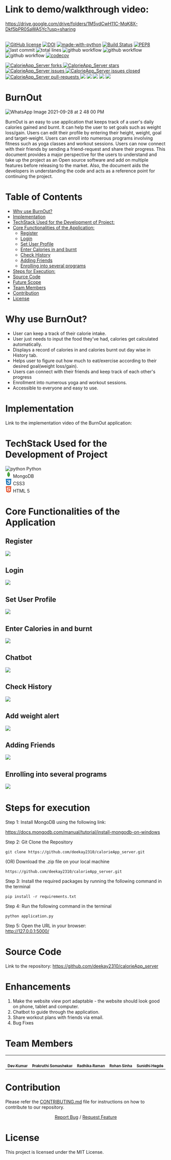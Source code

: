 # Link to demo/walkthrough video:
https://drive.google.com/drive/folders/1M5vdCwH11C-MqK8X-Dkf5bPR0SaWA5Yc?usp=sharing
<br>
<br>


[![GitHub license](https://img.shields.io/github/license/Naereen/StrapDown.js.svg)](https://github.com/Naereen/StrapDown.js/blob/master/LICENSE)
[![DOI](https://www.zenodo.org/badge/419132821.svg)](https://www.zenodo.org/badge/latestdoi/419132821)
[![made-with-python](https://img.shields.io/badge/Made%20with-Python-1f425f.svg)](https://www.python.org/)
[![Build Status](https://app.travis-ci.com/aditicsalunkhe/Group74-CalorieApp_Server.svg?branch=main)](https://app.travis-ci.com/aditicsalunkhe/Group74-CalorieApp_Server)
[![PEP8](https://img.shields.io/badge/code%20style-pep8-orange.svg)](https://www.python.org/dev/peps/pep-0008/)
![last commit](https://img.shields.io/github/last-commit/aditicsalunkhe/Group74-CalorieApp_Server)
![total lines](https://img.shields.io/tokei/lines/github/aditicsalunkhe/Group74-CalorieApp_Server)
![github workflow](https://github.com/aditicsalunkhe/Group74-CalorieApp_Server/actions/workflows/unit_test.yml/badge.svg)
![github workflow](https://github.com/aditicsalunkhe/Group74-CalorieApp_Server/actions/workflows/style_checker.yml/badge.svg)
![github workflow](https://github.com/aditicsalunkhe/Group74-CalorieApp_Server/actions/workflows/syntax_checker.yml/badge.svg)
[![codecov](https://codecov.io/gh/aditicsalunkhe/Group74-CalorieApp_Server/branch/main/graph/badge.svg?token=IQW5PLLE22)](https://codecov.io/gh/aditicsalunkhe/Group74-CalorieApp_Server)
<!--Badges-->
<a href="https://github.com/aditicsalunkhe/Group74-CalorieApp_Server/fork" target="blank">
<img src="https://img.shields.io/github/forks/aditicsalunkhe/Group74-CalorieApp_Server?style=flat-square" alt="CalorieApp_Server forks"/>
</a>
<a href="https://github.com/aditicsalunkhe/Group74-CalorieApp_Server/stargazers" target="blank">
<img src="https://img.shields.io/github/stars/aditicsalunkhe/Group74-CalorieApp_Server?style=flat-square" alt="CalorieApp_Server stars"/>
</a>
<a href="https://github.com/aditicsalunkhe/Group74-CalorieApp_Server/issues" target="blank">
<img src="https://img.shields.io/github/issues/aditicsalunkhe/Group74-CalorieApp_Server?style=flat-square" alt="CalorieApp_Server issues"/>
</a>
<a href="https://github.com/aditicsalunkhe/Group74-CalorieApp_Server/issues" target="blank">
<img src="https://img.shields.io/github/issues-closed/aditicsalunkhe/Group74-CalorieApp_Server" alt="CalorieApp_Server issues closed"/>
</a>
<a href="https://github.com/aditicsalunkhe/Group74-CalorieApp_Server/pulls" target="blank">
<img src="https://img.shields.io/github/issues-pr/aditicsalunkhe/Group74-CalorieApp_Server?style=flat-square" alt="CalorieApp_Server pull-requests"/>
</a>
<a href="https://github.com/aditicsalunkhe/Group74-CalorieApp_Server/graphs/contributors" alt="Contributors">
<img src="https://img.shields.io/github/contributors/aditicsalunkhe/Group74-CalorieApp_Server" /></a>

<a href="https://github.com/aditicsalunkhe/Group74-CalorieApp_Server/milestones" alt="milestones">
<img src="https://img.shields.io/github/milestones/all/aditicsalunkhe/Group74-CalorieApp_Server" /></a> 

<a href="https://github.com/aditicsalunkhe/Group74-CalorieApp_Server/graphs/commit-activity" alt="commit activity">
<img src="https://img.shields.io/github/commit-activity/w/aditicsalunkhe/Group74-CalorieApp_Server" /></a> 

<a href="https://github.com/aditicsalunkhe/Group74-CalorieApp_Server/discussions" alt="discussion">
<img src="https://img.shields.io/github/discussions/aditicsalunkhe/Group74-CalorieApp_Server" /></a> 

<a href="https://img.shields.io/github/repo-size/aditicsalunkhe/Group74-CalorieApp_Server" alt="repo size">
<img src="https://img.shields.io/github/repo-size/aditicsalunkhe/Group74-CalorieApp_Server" /></a>



# BurnOut

![WhatsApp Image 2021-09-28 at 2 48 00 PM](https://user-images.githubusercontent.com/25662536/135546154-cfae1d2e-439a-4edc-b0bb-57f693ef5a83.jpeg)

BurnOut is an easy to use application that keeps track of a user's daily calories gained and burnt. It can help the user to set goals such as weight loss/gain. Users can edit their profile by entering their height, weight, goal and target-weight. Users can enroll into numerous programs involving fitness such as yoga classes and workout sessions. Users can now connect with their friends by sending a friend-request and share their progress. This document provides a major perspective for the users to understand and take up the project as an Open source software and add on multiple features before releasing to the market. Also, the document aids the developers in understanding the code and acts as a reference point for continuing the project. 

# Table of Contents  

- [Why use BurnOut?](#why-use-burnout)
- [Implementation](#implementation)
- [TechStack Used for the Development of Project:](#techstack-used-for-the-development-of-project)
- [Core Functionalities of the Application:](#core-functionalities)
  - [Register](#register)
  - [Login](#login)
  - [Set User Profile](#set-user-profile)
  - [Enter Calories in and burnt](#enter-calories-in-and-burnt)
  - [Check History](#check-history)
  - [Adding Friends](#adding-friends)
  - [Enrolling into several programs](#enrolling-into-several-programs)
- [Steps for Execution:](#steps-for-execution)
- [Source Code](#source-code)
- [Future Scope](#future-scope)
- [Team Members](#team-members)
- [Contribution](#contribution)
- [License](#license)


# Why use BurnOut?
 - User can keep a track of their calorie intake.
 - User just needs to input the food they've had, calories get calculated automatically.
 - Displays a record of calories in and calories burnt out day wise in History tab.
 - Helps user to figure out how much to eat/exercise according to their desired goal(weight loss/gain).
 - Users can connect with their friends and keep track of each other's progress
 - Enrollment into numerous yoga and workout sessions.
 - Accessible to everyone and easy to use.

# Implementation

Link to the implementation video of the BurnOut application:



# TechStack Used for the Development of Project

 <img src="https://upload.wikimedia.org/wikipedia/commons/c/c3/Python-logo-notext.svg" alt="python" width="20" height="20"/> Python </br>
 <img src="https://raw.githubusercontent.com/devicons/devicon/master/icons/mongodb/mongodb-original.svg" alt="mongo" width="20" height="20"/> MongoDB </br>
 <img src="https://raw.githubusercontent.com/devicons/devicon/master/icons/css3/css3-plain.svg" alt="html" width="20" height="20"> CSS3 </br>
 <img src="https://raw.githubusercontent.com/devicons/devicon/master/icons/html5/html5-plain.svg" alt="css" width="20" height="20">  HTML 5 </br>
 
# Core Functionalities of the Application
 
 ## Register
 
<img src=https://github.com/deekay2310/calorieApp_server/blob/main/static/img/Screen%20Shot%202021-12-04%20at%206.41.18%20PM.png>

 ## Login

<img src=https://github.com/deekay2310/calorieApp_server/blob/main/static/img/Screen%20Shot%202021-12-04%20at%206.30.27%20PM.png>

 ## Set User Profile
 
<img src=https://github.com/deekay2310/calorieApp_server/blob/main/static/img/Screen%20Shot%202021-12-04%20at%206.35.05%20PM.png>


 ## Enter Calories in and burnt
<img src=https://github.com/deekay2310/calorieApp_server/blob/main/static/img/calories.png>

 ## Chatbot

<img src=https://github.com/deekay2310/calorieApp_server/blob/main/static/img/Screen%20Shot%202021-12-04%20at%206.31.54%20PM.png>









 ## Check History

<img src=https://github.com/deekay2310/calorieApp_server/blob/main/static/img/history.png>




 ## Add weight alert
 
<img src=https://github.com/deekay2310/calorieApp_server/blob/main/static/img/Screen%20Shot%202021-12-04%20at%206.30.48%20PM.png>

 ## Adding Friends

<img src=https://github.com/deekay2310/calorieApp_server/blob/main/static/img/friends.png>

 ## Enrolling into several programs
 
<img src=https://github.com/deekay2310/calorieApp_server/blob/main/static/img/Screen%20Shot%202021-12-04%20at%206.32.08%20PM.png>


 # Steps for execution
 
 Step 1:
 Install MongoDB using the following link:
 
 https://docs.mongodb.com/manual/tutorial/install-mongodb-on-windows
 
 Step 2: 
  Git Clone the Repository 
  
    git clone https://github.com/deekay2310/calorieApp_server.git
    
  (OR) Download the .zip file on your local machine
  
    https://github.com/deekay2310/calorieApp_server.git
  
 Step 3:
   Install the required packages by running the following command in the terminal 
   
    pip install -r requirements.txt
    
 Step 4:
    Run the following command in the terminal
    
    python application.py
    
 Step 5:
    Open the URL in your browser:  
      http://127.0.0.1:5000/
      
      
  # Source Code
  
  Link to the repository:
  https://github.com/deekay2310/calorieApp_server
  
  # Enhancements

   1. Make the website view port adaptable - the website should look good on phone, tablet and computer.
   2. Chatbot to guide through the application.
   3. Share workout plans with friends via email.
   4. Bug Fixes

   
   # Team Members
   
<center>
  <table>
    <tr>
        <td align="center"><a href="https://github.com/deekay2310"><img src="https://avatars.githubusercontent.com/u/29257773?v=4" width="100px;" alt=""/><br /><sub><b>Dev Kumar</b></sub></a><br /></td>
      <td align="center"><a href="https://github.com/PrakruthiSomashekar"><img src="https://avatars.githubusercontent.com/u/62984587?v=4" width="100px;" alt=""/><br /><sub><b>Prakruthi Somashekar</b></sub></a></td>
    <td align="center"><a href="https://github.com/radhikaraman20"><img src="https://avatars.githubusercontent.com/u/89432698?s=400&v=4" width="100px;" alt=""/><br /><sub><b>Radhika Raman</b></sub></a><br /></td>
      <td align="center"><a href="https://github.com/RohanSinha96"><img src="https://avatars.githubusercontent.com/u/15325746?v=4" width="100px;" alt=""/><br /><sub><b>Rohan Sinha</b></sub></a><br /></td>
      <td align="center"><a href="https://github.com/SunidhiHegde"><img src="https://avatars.githubusercontent.com/u/62884191?v=4" width="100px;" alt=""/><br /><sub><b>Sunidhi Hegde</b></sub></a><br /></td>
    </tr>
  </table>
</center>

  # Contribution
  
  Please refer the [CONTRIBUTING.md](https://github.com/deekay2310/calorieApp_server/blob/main/CONTRIBUTING.md) file for instructions on how to contribute to our repository.

  <p align="center">
    <a href="https://github.com/deekay2310/calorieApp_server/issues/new/choose">Report Bug</a>
    /
    <a href="https://github.com/deekay2310/calorieApp_server/issues/new/choose">Request Feature</a>
  </p>

  # License
  
  This project is licensed under the MIT License.
  
  

